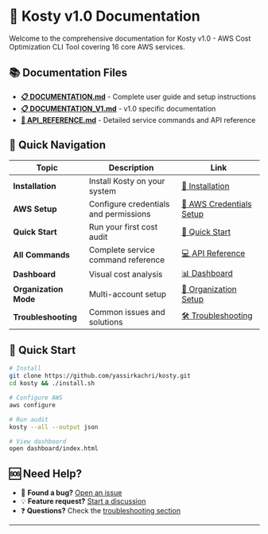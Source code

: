 # 📖 Kosty v1.0 Documentation

Welcome to the comprehensive documentation for Kosty v1.0 - AWS Cost Optimization CLI Tool covering 16 core AWS services.

## 📚 Documentation Files

- **[📋 DOCUMENTATION.md](DOCUMENTATION.md)** - Complete user guide and setup instructions
- **[📋 DOCUMENTATION_V1.md](DOCUMENTATION_V1.md)** - v1.0 specific documentation
- **[🔧 API_REFERENCE.md](API_REFERENCE.md)** - Detailed service commands and API reference

## 🎯 Quick Navigation

| Topic | Description | Link |
|-------|-------------|------|
| **Installation** | Install Kosty on your system | [📖 Installation](DOCUMENTATION.md#installation) |
| **AWS Setup** | Configure credentials and permissions | [🔧 AWS Credentials Setup](DOCUMENTATION.md#aws-credentials-setup) |
| **Quick Start** | Run your first cost audit | [🚀 Quick Start](DOCUMENTATION.md#quick-start) |
| **All Commands** | Complete service command reference | [💻 API Reference](API_REFERENCE.md) |
| **Dashboard** | Visual cost analysis | [📊 Dashboard](DOCUMENTATION.md#visual-dashboard) |
| **Organization Mode** | Multi-account setup | [🏢 Organization Setup](DOCUMENTATION.md#aws-credentials-setup) |
| **Troubleshooting** | Common issues and solutions | [🛠️ Troubleshooting](DOCUMENTATION.md#troubleshooting) |

## 🚀 Quick Start

```bash
# Install
git clone https://github.com/yassirkachri/kosty.git
cd kosty && ./install.sh

# Configure AWS
aws configure

# Run audit
kosty --all --output json

# View dashboard
open dashboard/index.html
```

## 🆘 Need Help?

- 🐛 **Found a bug?** [Open an issue](https://github.com/yassirkachri/kosty/issues)
- 💡 **Feature request?** [Start a discussion](https://github.com/yassirkachri/kosty/discussions)
- ❓ **Questions?** Check the [troubleshooting section](DOCUMENTATION.md#troubleshooting)

---

